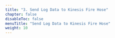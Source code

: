 ```yaml
---
title: "3. Send Log Data to Kinesis Fire Hose"
chapter: false
disableToc: false
menuTitle: "Send Log Data to Kinesis Fire Hose"
weight: 10
---
```


